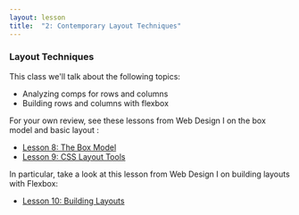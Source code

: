 ```yaml
---
layout: lesson
title:  "2: Contemporary Layout Techniques"
---
```

### Layout Techniques

This class we'll talk about the following topics:

* Analyzing comps for rows and columns
* Building rows and columns with flexbox

For your own review, see these lessons from Web Design I on the box model and basic layout :

* [Lesson 8: The Box Model](http://web1.philschanely.com/lessons/08-box-model.html)
* [Lesson 9: CSS Layout Tools](http://web1.philschanely.com/lessons/09-css-layout.html)

In particular, take a look at this lesson from Web Design I on building layouts with Flexbox:

* [Lesson 10: Building Layouts](http://web1.philschanely.com/lessons/10-building-layouts.html)
